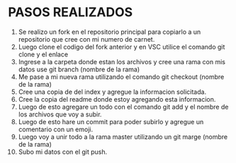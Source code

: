 # PASOS REALIZADOS
1. Se realizo un fork en el repositorio principal para copiarlo a un repositorio que cree con mi numero de carnet.
2. Luego clone el codigo del fork anterior y en VSC utilice el comando git clone y el enlace
3. Ingrese a la carpeta donde estan los archivos y cree una rama con mis datos use git branch (nombre de la rama)
4. Me pase a mi nueva rama utilizando el comando git checkout (nombre de la rama)
5. Cree una copia de del index y agregue la informacion solicitada.
6. Cree la copia del readme donde estoy agregando esta informacion.
7. Luego de esto agregare un todo con el comando git add y el nombre de los archivos que voy a subir.
8. Luego de esto hare un commit para poder subirlo y agregue un comentario con un emoji.
9. Luego voy a unir todo a la rama master utilizando un git marge (nombre de la rama)
10. Subo mi datos con el git push.

